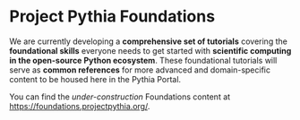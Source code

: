 # Project Pythia Foundations

We are currently developing a **comprehensive set of tutorials** covering the **foundational skills** everyone needs to get started with **scientific computing in the open-source Python ecosystem**. These foundational tutorials will serve as **common references** for more advanced and domain-specific content to be housed here in the Pythia Portal.

You can find the *under-construction* Foundations content at <https://foundations.projectpythia.org/>.
